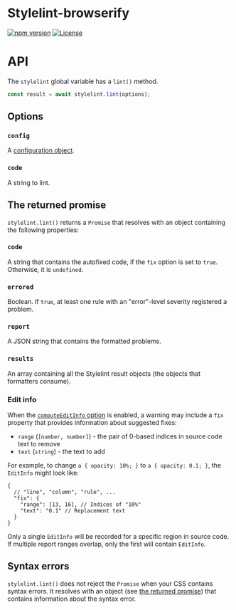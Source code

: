 # Stylelint-browserify

[![npm version](https://badge.fury.io/js/@bhsd%2Fstylelint-browserify.svg)](https://www.npmjs.com/package/@bhsd/stylelint-browserify)
[![License](https://img.shields.io/badge/License-MIT-brightgreen.svg)](LICENSE)

# API

The `stylelint` global variable has a `lint()` method.

```js
const result = await stylelint.lint(options);
```

## Options

### `config`

A [configuration object](https://stylelint.io/user-guide/configure).

### `code`

A string to lint.

## The returned promise

`stylelint.lint()` returns a `Promise` that resolves with an object containing the following properties:

### `code`

A string that contains the autofixed code, if the `fix` option is set to `true`. Otherwise, it is `undefined`.

### `errored`

Boolean. If `true`, at least one rule with an "error"-level severity registered a problem.

### `report`

A JSON string that contains the formatted problems.

### `results`

An array containing all the Stylelint result objects (the objects that formatters consume).

### Edit info

When the [`computeEditInfo` option](https://stylelint.io/user-guide/options#computeeditinfo) is enabled, a warning may include a `fix` property that provides information about suggested fixes:

- `range` (`[number, number]`) - the pair of 0-based indices in source code text to remove
- `text` (`string`) - the text to add

For example, to change `a { opacity: 10%; }` to `a { opacity: 0.1; }`, the `EditInfo` might look like:

```jsonc
{
  // "line", "column", "rule", ...
  "fix": {
    "range": [13, 16], // Indices of "10%"
    "text": "0.1" // Replacement text
  }
}
```

Only a single `EditInfo` will be recorded for a specific region in source code. If multiple report ranges overlap, only the first will contain `EditInfo`.

## Syntax errors

`stylelint.lint()` does not reject the `Promise` when your CSS contains syntax errors.
It resolves with an object (see [the returned promise](#the-returned-promise)) that contains information about the syntax error.
